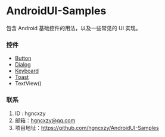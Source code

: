 # AndroidUI-Samples
包含 Android 基础控件的用法，以及一些常见的 UI 实现。

### 控件

- [Button]()
- [Dialog](https://github.com/hgncxzy/AndroidUI-Samples/tree/master/dialog)
- [Keyboard](https://github.com/hgncxzy/AndroidUI-Samples/tree/master/keyboard)
- [Toast](https://github.com/hgncxzy/AndroidUI-Samples/tree/master/toast)
- TextView()

### 联系

1. ID : hgncxzy
2. 邮箱：[hgncxzy@qq.com](mailto:hgncxzy@qq.com)
3. 项目地址：https://github.com/hgncxzy/AndroidUI-Samples

